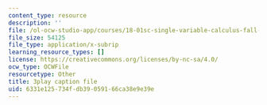 ```yaml
---
content_type: resource
description: ''
file: /ol-ocw-studio-app/courses/18-01sc-single-variable-calculus-fall-2010/6331e125734fdb39059166ca38e9e39e_PNTnmH6jsRI.srt
file_size: 54125
file_type: application/x-subrip
learning_resource_types: []
license: https://creativecommons.org/licenses/by-nc-sa/4.0/
ocw_type: OCWFile
resourcetype: Other
title: 3play caption file
uid: 6331e125-734f-db39-0591-66ca38e9e39e
---
```

